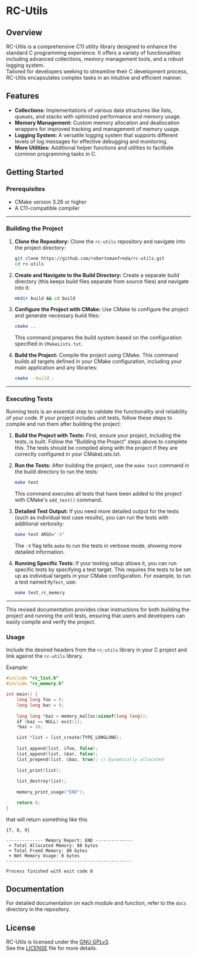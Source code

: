 # RC-Utils

## Overview

RC-Utils is a comprehensive C11 utility library designed to enhance the standard C programming experience.
It offers a variety of functionalities including advanced collections, memory management tools, and a robust logging
system.   
Tailored for developers seeking to streamline their C development process, RC-Utils encapsulates complex tasks in an
intuitive and efficient manner.

## Features

- **Collections:** Implementations of various data structures like lists, queues, and stacks with optimized performance
  and memory usage.
- **Memory Management:** Custom memory allocation and deallocation wrappers for improved tracking and management of
  memory usage.
- **Logging System:** A versatile logging system that supports different levels of log messages for effective debugging
  and monitoring.
- **More Utilities:** Additional helper functions and utilities to facilitate common programming tasks in C.

## Getting Started

### Prerequisites

- CMake version 3.26 or higher
- A C11-compatible compiler

---

### Building the Project

1. **Clone the Repository:**
   Clone the `rc-utils` repository and navigate into the project directory:
   ```sh
   git clone https://github.com/robertomanfreda/rc-utils.git
   cd rc-utils
   ```

2. **Create and Navigate to the Build Directory:**
   Create a separate build directory (this keeps build files separate from source files) and navigate into it:
   ```sh
   mkdir build && cd build
   ```

3. **Configure the Project with CMake:**
   Use CMake to configure the project and generate necessary build files:
   ```sh
   cmake ..
   ```
   This command prepares the build system based on the configuration specified in `CMakeLists.txt`.

4. **Build the Project:**
   Compile the project using CMake. This command builds all targets defined in your CMake configuration, including your
   main application and any libraries:
   ```sh
   cmake --build .
   ```

---

### Executing Tests

Running tests is an essential step to validate the functionality and reliability of your code. If your project includes
unit tests, follow these steps to compile and run them after building the project:

1. **Build the Project with Tests:**
   First, ensure your project, including the tests, is built. Follow the "Building the Project" steps above to complete
   this. The tests should be compiled along with the project if they are correctly configured in your CMakeLists.txt.

2. **Run the Tests:**
   After building the project, use the `make test` command in the build directory to run the tests:
   ```sh
   make test
   ```
   This command executes all tests that have been added to the project with CMake's `add_test()` command.

3. **Detailed Test Output:**
   If you need more detailed output for the tests (such as individual test case results), you can run the tests with
   additional verbosity:
   ```sh
   make test ARGS="-V"
   ```
   The `-V` flag tells `make` to run the tests in verbose mode, showing more detailed information.

4. **Running Specific Tests:**
   If your testing setup allows it, you can run specific tests by specifying a test target. This requires the tests to
   be set up as individual targets in your CMake configuration. For example, to run a test named `MyTest`, use:
   ```sh
   make test_rc_memory
   ```

---

This revised documentation provides clear instructions for both building the project and running the unit tests,
ensuring that users and developers can easily compile and verify the project.

### Usage

Include the desired headers from the `rc-utils` library in your C project and link against the `rc-utils` library.

Example:

```c
#include "rc_list.h"
#include "rc_memory.h"

int main() {
    long long foo = 8;
    long long bar = 9;
    
    long long *baz = memory_malloc(sizeof(long long));
    if (baz == NULL) exit(1);
    *baz = 10;

    List *list = list_create(TYPE_LONGLONG);
    
    list_append(list, &foo, false);
    list_append(list, &bar, false);
    list_prepend(list, &baz, true); // Dynamically allocated
    
    list_print(list);
    
    list_destroy(list);
    
    memory_print_usage("END");

    return 0;
}
```

that will return something like this

```
{7, 8, 9}

-------------- Memory Report: END --------------
 + Total Allocated Memory: 88 bytes
 + Total Freed Memory: 88 bytes
 + Net Memory Usage: 0 bytes
------------------------------------------------

Process finished with exit code 0
```

## Documentation

For detailed documentation on each module and function, refer to the `docs` directory in the repository.

## License

RC-Utils is licensed under the [GNU GPLv3](https://www.gnu.org/licenses/gpl-3.0.html).  
See the [LICENSE](LICENSE) file for more details.